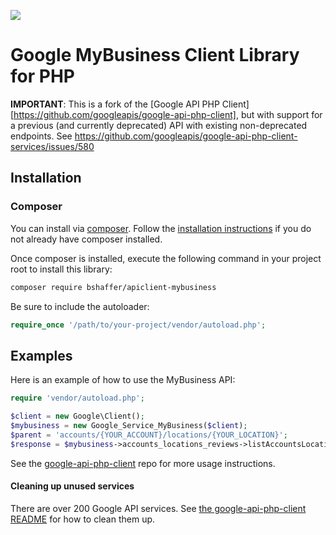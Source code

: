 ![](https://github.com/googleapis/google-api-php-client/workflows/.github/workflows/tests.yml/badge.svg)

# Google MyBusiness Client Library for PHP #

**IMPORTANT**: This is a fork of the [Google API PHP Client][https://github.com/googleapis/google-api-php-client],
but with support for a previous (and currently deprecated) API with existing non-deprecated endpoints.
See https://github.com/googleapis/google-api-php-client-services/issues/580

## Installation ##

### Composer

You can install via [composer](https://getcomposer.org/). Follow the
[installation instructions](https://getcomposer.org/doc/00-intro.md) if you do not already have
composer installed.

Once composer is installed, execute the following command in your project root to install this library:

```sh
composer require bshaffer/apiclient-mybusiness
```

Be sure to include the autoloader:

```php
require_once '/path/to/your-project/vendor/autoload.php';
```

## Examples

Here is an example of how to use the MyBusiness API:

```php
require 'vendor/autoload.php';

$client = new Google\Client();
$mybusiness = new Google_Service_MyBusiness($client);
$parent = 'accounts/{YOUR_ACCOUNT}/locations/{YOUR_LOCATION}';
$response = $mybusiness->accounts_locations_reviews->listAccountsLocationsReviews($parent);
```

See the [google-api-php-client](https://github.com/googleapis/google-api-php-client) repo for more
usage instructions.

#### Cleaning up unused services

There are over 200 Google API services. See
[the google-api-php-client README](https://github.com/googleapis/google-api-php-client#cleaning-up-unused-services)
for how to clean them up.
